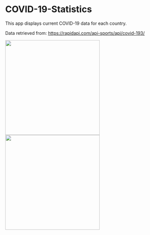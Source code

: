 # COVID-19-Statistics

This app displays current COVID-19 data for each country.

Data retrieved from: https://rapidapi.com/api-sports/api/covid-193/

<img src="https://user-images.githubusercontent.com/13807822/180592111-22e3da28-8b27-44b3-a1f2-1436489fe319.PNG" width="300">  <img src="https://user-images.githubusercontent.com/13807822/180592113-8e538324-e773-409e-b090-5642fe23a475.PNG" width="300">
